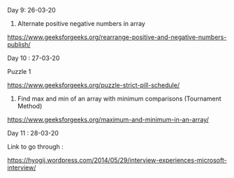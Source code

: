 Day 9: 26-03-20

1. Alternate positive negative numbers in array

https://www.geeksforgeeks.org/rearrange-positive-and-negative-numbers-publish/

Day 10 : 27-03-20

Puzzle 1

https://www.geeksforgeeks.org/puzzle-strict-pill-schedule/

1. Find max and min of an array with minimum comparisons (Tournament Method)

https://www.geeksforgeeks.org/maximum-and-minimum-in-an-array/

Day 11 : 28-03-20

Link to go through :

https://hyogij.wordpress.com/2014/05/29/interview-experiences-microsoft-interview/



